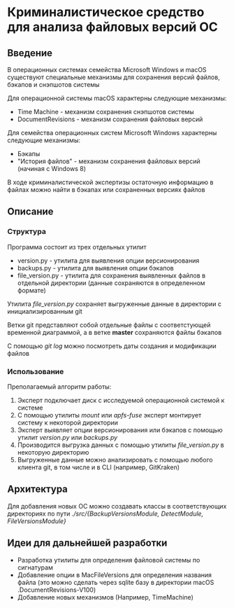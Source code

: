# Криминалистическое средство для анализа файловых версий ОС

## Введение

<p>В операционных системах семейства Microsoft Windows и macOS существуют специальные механизмы для сохранения версий файлов, бэкапов и снэпшотов системы</p>
<p>Для операционной системы macOS характерны следующие механизмы:</p>
<ul>
    <li>Time Machine - механизм сохранения снэпшотов системы</li>
    <li>DocumentRevisions - механизм сохранения файловых версий</li>
</ul>
<p>Для семейства операционных систем Microsoft Windows характерны следующие механизмы:</p>
<ul>
    <li>Бэкапы</li>
    <li>"История файлов" - механизм сохранения файловых версий (начиная с Windows 8)</li>
</ul>
<p>В ходе криминалистической экспертизы остаточную информацию в файлах можно найти в бэкапах или сохраненных версиях файлов</p>

## Описание

### Структура
<p>Программа состоит из трех отдельных утилит</p>
<ul>
    <li>version.py - утилита для выявления опции версионирования</li>
    <li>backups.py - утилита для выявления опции бэкапов</li>
    <li>file_version.py - утилита для сохранения выявленных файлов в отдельной директории (данные сохраняются в определенном формате)</li>
</ul>
<p>Утилита <i>file_version.py</i> сохраняет выгруженные данные в директории с инициализированным git</p>
<p>Ветки git представляют собой отдельные файлы с соответстующей временной диаграммой, а в ветке <b>master</b> сохраняются файлы бэкапов</p>
<p>С помощью <i>git log</i> можно посмотреть даты создания и модификации файлов</p>

### Использование
<p>Преполагаемый алгоритм работы:</p>
<ol>
    <li>Эксперт подключает диск с исследуемой операционной системой к системе</li>
    <li>С помощью утилиты <i>mount</i> или <i>apfs-fuse</i> эксперт монтирует систему к некоторой директории</li>
    <li>Эксперт выявляет опции версионирования или бэкапов с помощью утилит <i>version.py</i> или <i>backups.py</i></li>
    <li>Производится выгрузка данных с помощью утилиты <i>file_version.py</i> в некоторую директорию</li>
    <li>Выгруженные данные можно анализировать с помощью любого клиента git, в том числе и в CLI (например, GitKraken)</li>
</ol>

## Архитектура
<p>Для добавления новых ОС можно создавать классы в соответствующих директориях по пути <i>./src/{BackupVersionsModule, DetectModule, FileVersionsModule}</i></p>

## Идеи для дальнейшей разработки
<ul>
    <li>Разработка утилиты для определения файловой системы по сигнатурам</li>
    <li>Добавление опции в MacFileVersions для определения названия файла (это можно сделать через sqlite базу в директории macOS .DocumentRevisions-V100)</li>
    <li>Добавление новых механизмов (Например, TimeMachine)</li>
</ul>

